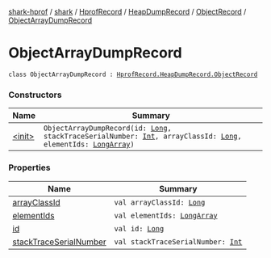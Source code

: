 [shark-hprof](../../../../../index.md) / [shark](../../../../index.md) / [HprofRecord](../../../index.md) / [HeapDumpRecord](../../index.md) / [ObjectRecord](../index.md) / [ObjectArrayDumpRecord](./index.md)

# ObjectArrayDumpRecord

`class ObjectArrayDumpRecord : `[`HprofRecord.HeapDumpRecord.ObjectRecord`](../index.md)

### Constructors

| Name | Summary |
|---|---|
| [&lt;init&gt;](-init-.md) | `ObjectArrayDumpRecord(id: `[`Long`](https://kotlinlang.org/api/latest/jvm/stdlib/kotlin/-long/index.html)`, stackTraceSerialNumber: `[`Int`](https://kotlinlang.org/api/latest/jvm/stdlib/kotlin/-int/index.html)`, arrayClassId: `[`Long`](https://kotlinlang.org/api/latest/jvm/stdlib/kotlin/-long/index.html)`, elementIds: `[`LongArray`](https://kotlinlang.org/api/latest/jvm/stdlib/kotlin/-long-array/index.html)`)` |

### Properties

| Name | Summary |
|---|---|
| [arrayClassId](array-class-id.md) | `val arrayClassId: `[`Long`](https://kotlinlang.org/api/latest/jvm/stdlib/kotlin/-long/index.html) |
| [elementIds](element-ids.md) | `val elementIds: `[`LongArray`](https://kotlinlang.org/api/latest/jvm/stdlib/kotlin/-long-array/index.html) |
| [id](id.md) | `val id: `[`Long`](https://kotlinlang.org/api/latest/jvm/stdlib/kotlin/-long/index.html) |
| [stackTraceSerialNumber](stack-trace-serial-number.md) | `val stackTraceSerialNumber: `[`Int`](https://kotlinlang.org/api/latest/jvm/stdlib/kotlin/-int/index.html) |
